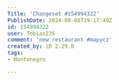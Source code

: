 ```yaml
---
Title: 'Changeset #154994322'
PublishDate: 2024-08-08T19:17:49Z
id: 154994322
user: Tobias235
comment: 'new restaurant #mapycz'
created_by: iD 2.29.0
tags:
- Montenegro

---
```

